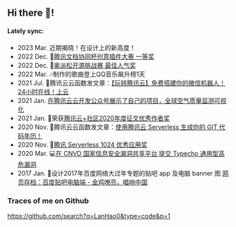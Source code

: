 ## Hi there 👋! 
#### Lately sync:
- 2023 Mar. 近期揭晓！在设计上的新高度！
- 2022 Dec. 🥇[腾讯文档协同杯创意插件大赛 一等奖](https://mp.weixin.qq.com/s?__biz=MzU0MDU2OTMwNA==&mid=2247517461&idx=2&sn=e453d53d1a855d9a7fef56d84ad99ad9)
- 2022 Dec. 🏅[奥派松开源挑战赛 最佳人气奖](https://mp.weixin.qq.com/s/5EAXHA131IR1jmun4fLvaA)
- 2022 Mar. 🎶制作的歌曲登上QQ音乐飙升榜1天
- 2021 Jul. 📰腾讯云云函数发文章：[【玩转腾讯云】免费搭建你的微信机器人！24小时在线！上云](https://mp.weixin.qq.com/s?__biz=Mzg4NzEyMzI1NQ==&mid=2247492403&idx=2&sn=9be62160c9f3c069931e127274bf82a6)
- 2021 Jan. [在腾讯云云开发公众号展示了自己的项目，全球空气质量监测可视化](https://mp.weixin.qq.com/s/6ALOy5SpKl1aaAop_dCMAw)
- 2021 Jan. 🏅荣获[腾讯云+社区2020年度征文优秀作者奖](https://cloud.tencent.com/developer/article/1769037#%E4%BC%98%E7%A7%80%E4%BD%9C%E8%80%85%E5%A5%9610%E5%90%8D%EF%BC%9A)
- 2020 Nov. 📰腾讯云云函数发文章：[使用腾讯云 Serverless 生成你的 GIT 代码年历！](https://mp.weixin.qq.com/s?__biz=Mzg4NzEyMzI1NQ==&mid=2247488350&idx=1&sn=f0ecc7552519c592b4d12b5478974ef0)
- 2020 Nov. 🏅[腾讯 Serverless 1024 优秀应用奖](https://mp.weixin.qq.com/s?__biz=Mzg4NzEyMzI1NQ==&mid=2247487869&idx=1&sn=922ccfd88bf5c63a54e29f8461de2103)  
- 2020 Mar. 💻[在 CNVD 国家信息安全漏洞共享平台 提交 Typecho 通用型高危漏洞](https://www.cnvd.org.cn/flaw/show/CNVD-2020-23529)
- 2017 Jan. 🎨设计2017年百度网络大过年专题的贴吧 app 及电脑 banner 图 [网页存档：百度贴吧电脑端 - 金鸡嘹亮，唱响中国](https://web.archive.org/web/20170121074254/https://tieba.baidu.com/index.html)

### Traces of me on Github 
https://github.com/search?q=LanHao0&type=code&p=1
<!--
**LanHao0/lanhao0** is a ✨ _special_ ✨ repository because its `README.md` (this file) appears on your GitHub profile.

Here are some ideas to get you started:

- 🔭 I’m currently working on ...
- 🌱 I’m currently learning ...
- 👯 I’m looking to collaborate on ...
- 🤔 I’m looking for help with ...
- 💬 Ask me about ...
- 📫 How to reach me: ...
- 😄 Pronouns: ...
- ⚡ Fun fact: ...
-->
